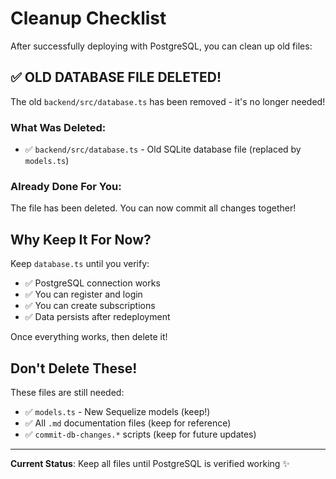 # Cleanup Checklist

After successfully deploying with PostgreSQL, you can clean up old files:

## ✅ OLD DATABASE FILE DELETED!

The old `backend/src/database.ts` has been removed - it's no longer needed!

### What Was Deleted:
- ✅ `backend/src/database.ts` - Old SQLite database file (replaced by `models.ts`)

### Already Done For You:
The file has been deleted. You can now commit all changes together!

## Why Keep It For Now?

Keep `database.ts` until you verify:
- ✅ PostgreSQL connection works
- ✅ You can register and login
- ✅ You can create subscriptions
- ✅ Data persists after redeployment

Once everything works, then delete it!

## Don't Delete These!

These files are still needed:
- ✅ `models.ts` - New Sequelize models (keep!)
- ✅ All `.md` documentation files (keep for reference)
- ✅ `commit-db-changes.*` scripts (keep for future updates)

---

**Current Status**: Keep all files until PostgreSQL is verified working ✨
